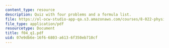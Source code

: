 ```yaml
---
content_type: resource
description: Quiz with four problems and a formula list.
file: https://ol-ocw-studio-app-qa.s3.amazonaws.com/courses/8-022-physics-ii-electricity-and-magnetism-fall-2004/07e9db6e16f66803a6136f350eb710cf_f04_q1.pdf
file_type: application/pdf
resourcetype: Document
title: f04_q1.pdf
uid: 07e9db6e-16f6-6803-a613-6f350eb710cf
---
```

